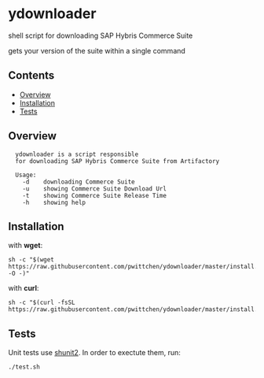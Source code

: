# ydownloader
shell script for downloading SAP Hybris Commerce Suite

gets your version of the suite within a single command

Contents
--------
- [Overview](#overview)
- [Installation](#installation)
- [Tests](#tests)

Overview
--------

```
  ydownloader is a script responsible
  for downloading SAP Hybris Commerce Suite from Artifactory

  Usage:
    -d    downloading Commerce Suite
    -u    showing Commerce Suite Download Url
    -t    showing Commerce Suite Release Time
    -h    showing help
```

Installation
------------

with **wget**:
```shell
sh -c "$(wget https://raw.githubusercontent.com/pwittchen/ydownloader/master/install.sh -O -)"
```

with **curl**:
```shell
sh -c "$(curl -fsSL https://raw.githubusercontent.com/pwittchen/ydownloader/master/install.sh)"
```

Tests
-----

Unit tests use [shunit2](https://github.com/kward/shunit2). In order to exectute them, run:

```shell
./test.sh
```
